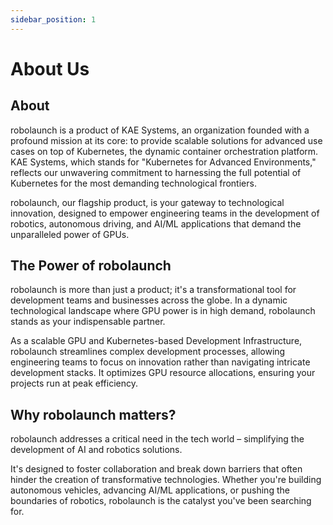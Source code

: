 ```yaml
---
sidebar_position: 1
---
```


# About Us

## About

robolaunch is a product of KAE Systems, an organization founded with a profound mission at its core: to provide scalable solutions for advanced use cases on top of Kubernetes, the dynamic container orchestration platform. KAE Systems, which stands for "Kubernetes for Advanced Environments," reflects our unwavering commitment to harnessing the full potential of Kubernetes for the most demanding technological frontiers.

robolaunch, our flagship product, is your gateway to technological innovation, designed to empower engineering teams in the development of robotics, autonomous driving, and AI/ML applications that demand the unparalleled power of GPUs.

## The Power of robolaunch

robolaunch is more than just a product; it's a transformational tool for development teams and businesses across the globe. In a dynamic technological landscape where GPU power is in high demand, robolaunch stands as your indispensable partner.

As a scalable GPU and Kubernetes-based Development Infrastructure, robolaunch streamlines complex development processes, allowing engineering teams to focus on innovation rather than navigating intricate development stacks. It optimizes GPU resource allocations, ensuring your projects run at peak efficiency.

## Why robolaunch matters?

robolaunch addresses a critical need in the tech world – simplifying the development of AI and robotics solutions.

It's designed to foster collaboration and break down barriers that often hinder the creation of transformative technologies. Whether you're building autonomous vehicles, advancing AI/ML applications, or pushing the boundaries of robotics, robolaunch is the catalyst you've been searching for.
